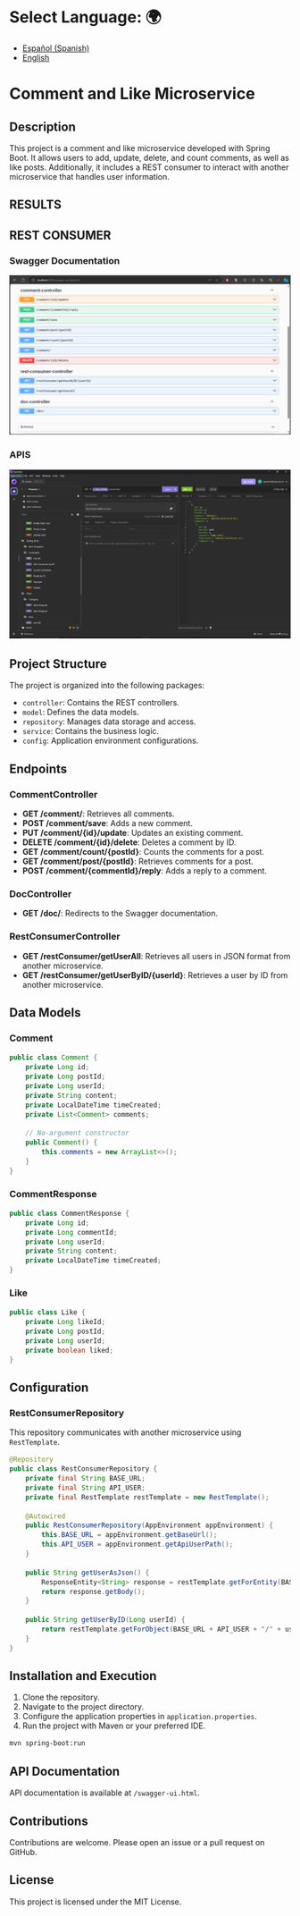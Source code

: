 # **Select Language:** 🌍
- [Español (Spanish)](README-es.md)
- [English](README.md)

# Comment and Like Microservice

## Description

This project is a comment and like microservice developed with Spring Boot. It allows users to add, update, delete, and count comments, as well as like posts. Additionally, it includes a REST consumer to interact with another microservice that handles user information.

## RESULTS
## REST CONSUMER
### Swagger Documentation
![Alt text](docs/doc.png)
### APIS
![Alt text](docs/apis.png)

## Project Structure

The project is organized into the following packages:

- `controller`: Contains the REST controllers.
- `model`: Defines the data models.
- `repository`: Manages data storage and access.
- `service`: Contains the business logic.
- `config`: Application environment configurations.

## Endpoints

### CommentController

- **GET /comment/**: Retrieves all comments.
- **POST /comment/save**: Adds a new comment.
- **PUT /comment/{id}/update**: Updates an existing comment.
- **DELETE /comment/{id}/delete**: Deletes a comment by ID.
- **GET /comment/count/{postId}**: Counts the comments for a post.
- **GET /comment/post/{postId}**: Retrieves comments for a post.
- **POST /comment/{commentId}/reply**: Adds a reply to a comment.

### DocController

- **GET /doc/**: Redirects to the Swagger documentation.

### RestConsumerController

- **GET /restConsumer/getUserAll**: Retrieves all users in JSON format from another microservice.
- **GET /restConsumer/getUserByID/{userId}**: Retrieves a user by ID from another microservice.

## Data Models

### Comment

```java
public class Comment {
    private Long id;
    private Long postId;
    private Long userId;
    private String content;
    private LocalDateTime timeCreated;
    private List<Comment> comments;

    // No-argument constructor
    public Comment() {
        this.comments = new ArrayList<>();
    }
}
```

### CommentResponse

```java
public class CommentResponse {
    private Long id;
    private Long commentId;
    private Long userId;
    private String content;
    private LocalDateTime timeCreated;
}
```

### Like

```java
public class Like {
    private Long likeId;
    private Long postId;
    private Long userId;
    private boolean liked;
}
```

## Configuration

### RestConsumerRepository

This repository communicates with another microservice using `RestTemplate`.

```java
@Repository
public class RestConsumerRepository {
    private final String BASE_URL;
    private final String API_USER;
    private final RestTemplate restTemplate = new RestTemplate();

    @Autowired
    public RestConsumerRepository(AppEnvironment appEnvironment) {
        this.BASE_URL = appEnvironment.getBaseUrl();
        this.API_USER = appEnvironment.getApiUserPath();
    }

    public String getUserAsJson() {
        ResponseEntity<String> response = restTemplate.getForEntity(BASE_URL + API_USER, String.class);
        return response.getBody();
    }

    public String getUserByID(Long userId) {
        return restTemplate.getForObject(BASE_URL + API_USER + "/" + userId, String.class);
    }
}
```

## Installation and Execution

1. Clone the repository.
2. Navigate to the project directory.
3. Configure the application properties in `application.properties`.
4. Run the project with Maven or your preferred IDE.

```sh
mvn spring-boot:run
```

## API Documentation

API documentation is available at `/swagger-ui.html`.

## Contributions

Contributions are welcome. Please open an issue or a pull request on GitHub.

## License

This project is licensed under the MIT License.

